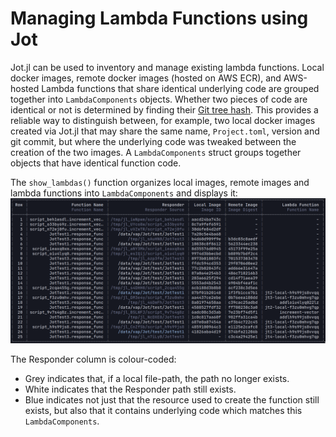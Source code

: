 # Managing Lambda Functions using Jot

Jot.jl can be used to inventory and manage existing lambda functions. Local docker images, remote docker images (hosted on AWS ECR), and AWS-hosted Lambda functions that share identical underlying code are grouped together into `LambdaComponents` objects. Whether two pieces of code are identical or not is determined by finding their [Git tree hash](https://github.com/JuliaLang/Pkg.jl/blob/master/src/GitTools.jl). This provides a reliable way to distinguish between, for example, two local docker images created via Jot.jl that may share the same name, `Project.toml`, version and git commit, but where the underlying code was tweaked between the creation of the two images. A `LambdaComponents` struct groups together objects that have identical function code.

The `show_lambdas()` function organizes local images, remote images and lambda functions into `LambdaComponents` and displays it:
![](sample_show_all_lambdas_output.png)

The Responder column is colour-coded:
- Grey indicates that, if a local file-path, the path no longer exists.
- White indicates that the Responder path still exists.
- Blue indicates not just that the resource used to create the function still exists, but also that it contains underlying code which matches this `LambdaComponents`.

